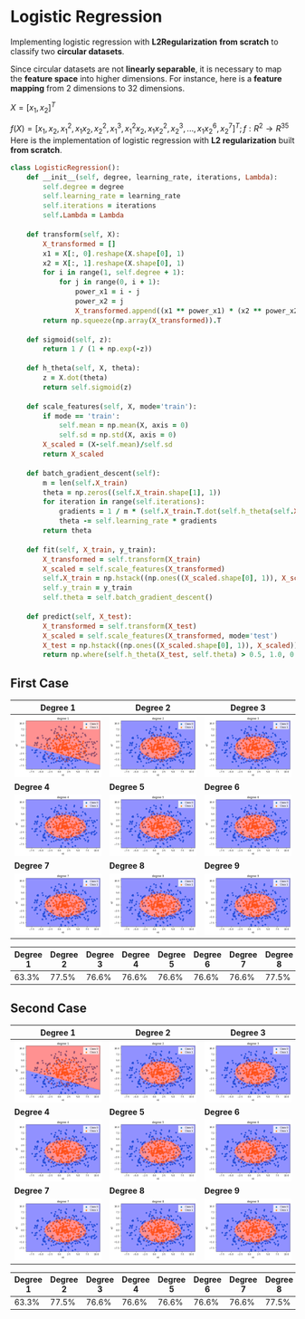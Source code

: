 # Logistic Regression
Implementing logistic regression with **L2Regularization** **from scratch** to classify two **circular datasets**.

Since circular datasets are not **linearly separable**, it is necessary to map the **feature space** into higher dimensions. For instance, here is a **feature mapping** from 2 dimensions to 32 dimensions.

$X = [x_1,x_2]^T$

$f(X) = [x_1,x_2,x_1^2,x_1x_2,x_2^2,x_1^3,x_1^2x_2,x_1x_2^2,x_2^3,...,x_1x_2^6,x_2^7]^T; f: R^2 \rightarrow R^{35}$
Here is the implementation of logistic regression with **L2 regularization** built **from scratch**.
```ruby
class LogisticRegression():
    def __init__(self, degree, learning_rate, iterations, Lambda):
        self.degree = degree
        self.learning_rate = learning_rate
        self.iterations = iterations
        self.Lambda = Lambda
        
    def transform(self, X):
        X_transformed = []
        x1 = X[:, 0].reshape(X.shape[0], 1)
        x2 = X[:, 1].reshape(X.shape[0], 1)
        for i in range(1, self.degree + 1):
            for j in range(0, i + 1):
                power_x1 = i - j
                power_x2 = j
                X_transformed.append((x1 ** power_x1) * (x2 ** power_x2))  
        return np.squeeze(np.array(X_transformed)).T
        
    def sigmoid(self, z):
        return 1 / (1 + np.exp(-z))
        
    def h_theta(self, X, theta):
        z = X.dot(theta)
        return self.sigmoid(z)

    def scale_features(self, X, mode='train'):
        if mode == 'train':
            self.mean = np.mean(X, axis = 0) 
            self.sd = np.std(X, axis = 0) 
        X_scaled = (X-self.mean)/self.sd
        return X_scaled
    
    def batch_gradient_descent(self):
        m = len(self.X_train)
        theta = np.zeros((self.X_train.shape[1], 1))
        for iteration in range(self.iterations):
            gradients = 1 / m * (self.X_train.T.dot(self.h_theta(self.X_train, theta) - self.y_train) + self.Lambda * theta)
            theta -= self.learning_rate * gradients
        return theta
    
    def fit(self, X_train, y_train):
        X_transformed = self.transform(X_train)
        X_scaled = self.scale_features(X_transformed)
        self.X_train = np.hstack((np.ones((X_scaled.shape[0], 1)), X_scaled))
        self.y_train = y_train
        self.theta = self.batch_gradient_descent()
        
    def predict(self, X_test):
        X_transformed = self.transform(X_test)
        X_scaled = self.scale_features(X_transformed, mode='test')
        X_test = np.hstack((np.ones((X_scaled.shape[0], 1)), X_scaled))
        return np.where(self.h_theta(X_test, self.theta) > 0.5, 1.0, 0.0)
```
## First Case
| Degree 1 | Degree 2 | Degree 3 |
| --- | --- | --- |
| <img src="/readme_images/a1.png"> | <img src="/readme_images/a2.png"> | <img src="/readme_images/a3.png"> |
| **Degree 4** | **Degree 5** | **Degree 6** |
| <img src="/readme_images/a4.png"> | <img src="/readme_images/a5.png"> | <img src="/readme_images/a6.png"> |
| **Degree 7** | **Degree 8** | **Degree 9** |
| <img src="/readme_images/a7.png"> | <img src="/readme_images/a8.png"> | <img src="/readme_images/a9.png"> |

| Degree 1 | Degree 2 | Degree 3 | Degree 4 | Degree 5 | Degree 6 | Degree 7 | Degree 8 | Degree 9 | 
| --- | --- | --- | --- | --- | --- | --- | --- | --- |
| 63.3% | 77.5% | 76.6% | 76.6% | 76.6% | 76.6% | 76.6% | 77.5% | 77.5% |


## Second Case
| Degree 1 | Degree 2 | Degree 3 |
| --- | --- | --- |
| <img src="/readme_images/b1.png"> | <img src="/readme_images/b2.png"> | <img src="/readme_images/b3.png"> |
| **Degree 4** | **Degree 5** | **Degree 6** |
| <img src="/readme_images/b4.png"> | <img src="/readme_images/b5.png"> | <img src="/readme_images/b6.png"> |
| **Degree 7** | **Degree 8** | **Degree 9** |
| <img src="/readme_images/b7.png"> | <img src="/readme_images/b8.png"> | <img src="/readme_images/b9.png"> |

| Degree 1 | Degree 2 | Degree 3 | Degree 4 | Degree 5 | Degree 6 | Degree 7 | Degree 8 | Degree 9 | 
| --- | --- | --- | --- | --- | --- | --- | --- | --- |
| 63.3% | 77.5% | 76.6% | 76.6% | 76.6% | 76.6% | 76.6% | 77.5% | 77.5% |
